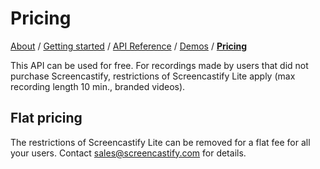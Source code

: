# Pricing
[About](README.md) / [Getting started](getting_started.md) / [API Reference](API.md) / [Demos](demos.md) / [**Pricing**](pricing.md)

This API can be used for free.
For recordings made by users that did not purchase Screencastify, restrictions of Screencastify
Lite apply (max recording length 10 min., branded videos).

## Flat pricing
The restrictions of Screencastify Lite can be removed for a flat fee for all your users. Contact
sales@screencastify.com for details.
